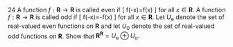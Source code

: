 24 A function $f: \mathbf{R} \rightarrow \mathbf{R}$ is called even if
\[
f(-x)=f(x)
\]
for all $x \in \mathbf{R}$. A function $f: \mathbf{R} \rightarrow \mathbf{R}$ is called odd if
\[
f(-x)=-f(x)
\]
for all $x \in \mathbf{R}$. Let $U_{\mathrm{e}}$ denote the set of real-valued even functions on $\mathbf{R}$ and let $U_{0}$ denote the set of real-valued odd functions on $\mathbf{R}$. Show that $\mathbf{R}^{\mathbf{R}}=U_{\mathrm{e}} \oplus U_{\mathrm{o}} .$